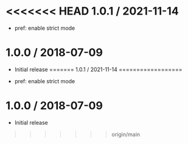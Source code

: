 <<<<<<< HEAD
1.0.1 / 2021-11-14
==================

  * pref: enable strict mode

1.0.0 / 2018-07-09
==================

  * Initial release
=======
1.0.1 / 2021-11-14
==================

  * pref: enable strict mode

1.0.0 / 2018-07-09
==================

  * Initial release
>>>>>>> origin/main
